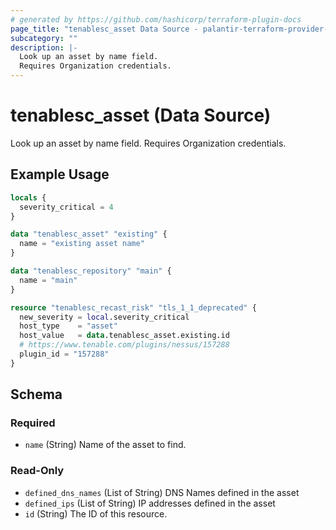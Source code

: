```yaml
---
# generated by https://github.com/hashicorp/terraform-plugin-docs
page_title: "tenablesc_asset Data Source - palantir-terraform-provider-tenablesc-516062331"
subcategory: ""
description: |-
  Look up an asset by name field.
  Requires Organization credentials.
---
```


# tenablesc_asset (Data Source)

Look up an asset by name field.
Requires Organization credentials.

## Example Usage

```terraform
locals {
  severity_critical = 4
}

data "tenablesc_asset" "existing" {
  name = "existing asset name"
}

data "tenablesc_repository" "main" {
  name = "main"
}

resource "tenablesc_recast_risk" "tls_1_1_deprecated" {
  new_severity = local.severity_critical
  host_type    = "asset"
  host_value   = data.tenablesc_asset.existing.id
  # https://www.tenable.com/plugins/nessus/157288
  plugin_id = "157288"
}
```

<!-- schema generated by tfplugindocs -->
## Schema

### Required

- `name` (String) Name of the asset to find.

### Read-Only

- `defined_dns_names` (List of String) DNS Names defined in the asset
- `defined_ips` (List of String) IP addresses defined in the asset
- `id` (String) The ID of this resource.


